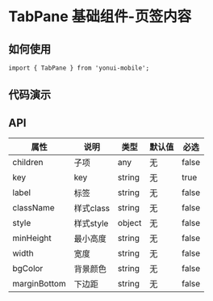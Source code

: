 # TabPane 基础组件-页签内容
## 如何使用

```
import { TabPane } from 'yonui-mobile';

```

## 代码演示


## API

属性 | 说明 | 类型 | 默认值 | 必选
----|-----|------|------|------
children | 子项 | any | 无 | false
key | key | string | 无 | true
label | 标签 | string | 无 | false
className | 样式class | string | 无 | false
style | 样式style | object | 无 | false
minHeight | 最小高度 | string | 无 | false
width | 宽度 | string | 无 | false
bgColor | 背景颜色 | string | 无 | false
marginBottom | 下边距 | string | 无 | false
